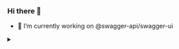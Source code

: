 ### Hi there 👋
- 🔭 I’m currently working on @swagger-api/swagger-ui

<details><summary></summary>
<img src="https://profile-counter.glitch.me/mathis-m/count.svg"/>
</details>
<!--
**mathis-m/mathis-m** is a ✨ _special_ ✨ repository because its `README.md` (this file) appears on your GitHub profile.

Here are some ideas to get you started:


- 🌱 I’m currently learning ...
- 👯 I’m looking to collaborate on ...
- 🤔 I’m looking for help with ...
- 💬 Ask me about ...
- 📫 How to reach me: ...
- 😄 Pronouns: ...
- ⚡ Fun fact: ...
-->
